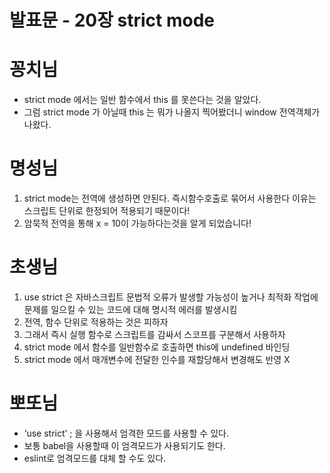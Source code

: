 # 발표문 - 20장 strict mode

# 꽁치님

- strict mode 에서는 일반 함수에서 this 를 못쓴다는 것을 알았다.
- 그럼 strict mode 가 아닐때 this 는 뭐가 나올지 찍어봤더니 window 전역객체가 나왔다.

# 명성님

1. strict mode는 전역에 생성하면 안된다.
즉시함수호출로 묶어서 사용한다
이유는 스크립트 단위로 한정되어 적용되기 때문이다!
2. 암묵적 전역을 통해 x = 10이 가능하다는것을 알게 되었습니다!

# 초생님

1. use strict 은 자바스크립트 문법적 오류가 발생할 가능성이 높거나 최적화 작업에 문제를 일으킬 수 있는 코드에 대해 명시적 에러를 발생시킴
2. 전역, 함수 단위로 적용하는 것은 피하자
3. 그래서 즉시 실행 함수로 스크립트를 감싸서 스코프를 구분해서 사용하자
4. strict mode 에서 함수를 일반함수로 호출하면 this에 undefined 바인딩
5. strict mode 에서 매개변수에 전달한 인수를 재할당해서 변경해도 반영 X

# 뽀또님

- ‘use strict’ ; 을 사용해서 엄격한 모드를 사용할 수 있다.
- 보통 babel을 사용할때 이 엄격모드가 사용되기도 한다.
- eslint로 엄격모드를 대체 할 수도 있다.
